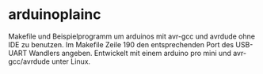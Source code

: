 arduinoplainc
=============

Makefile und Beispielprogramm um arduinos mit avr-gcc und avrdude ohne IDE zu benutzen. Im Makefile Zeile 190 den entsprechenden Port des USB-UART Wandlers angeben. Entwickelt mit einem arduino pro mini und avr-gcc/avrdude unter Linux.
